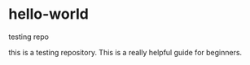 # hello-world
testing repo

this is a testing repository. This is a really helpful guide for beginners.
